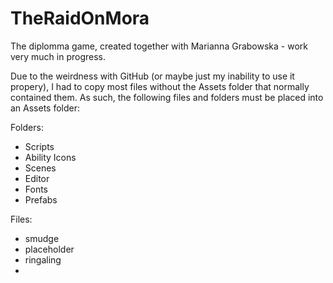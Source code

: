 # TheRaidOnMora
The diplomma game, created together with Marianna Grabowska - work very much in progress.

Due to the weirdness with GitHub (or maybe just my inability to use it propery), I had to copy most files without the Assets folder that normally contained them. As such, the following files and folders must be placed into an Assets folder: 

Folders: 
* Scripts
* Ability Icons
* Scenes
* Editor
* Fonts
* Prefabs

Files:
* smudge
* placeholder
* ringaling
* 
